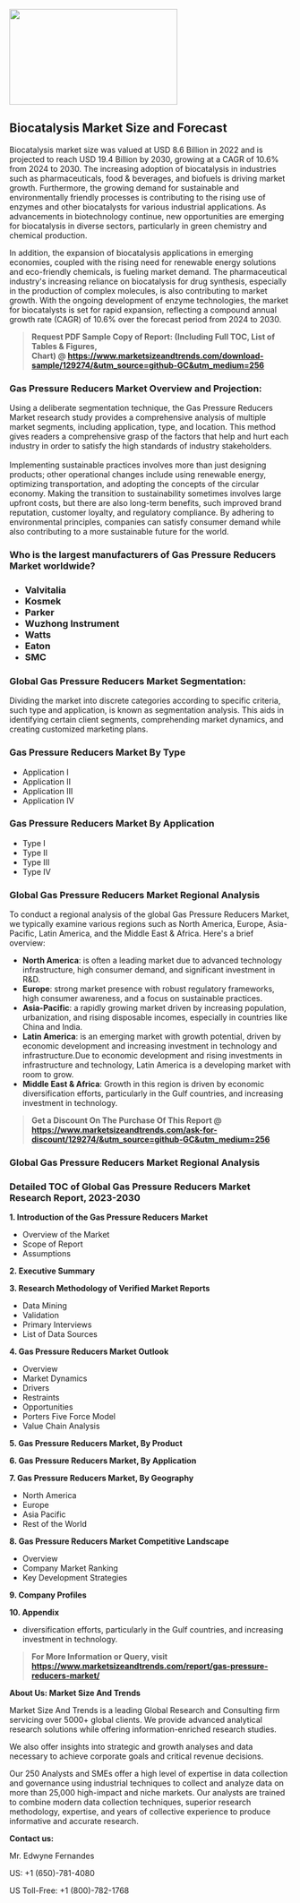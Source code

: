 <p><img class="alignnone size-medium wp-image-20088" src="https://ffe5etoiles.com/wp-content/uploads/2024/12/MST1-300x171.png" alt="" width="300" height="171" /></p><h2>Biocatalysis Market Size and Forecast</h2><p>Biocatalysis market size was valued at USD 8.6 Billion in 2022 and is projected to reach USD 19.4 Billion by 2030, growing at a CAGR of 10.6% from 2024 to 2030. The increasing adoption of biocatalysis in industries such as pharmaceuticals, food & beverages, and biofuels is driving market growth. Furthermore, the growing demand for sustainable and environmentally friendly processes is contributing to the rising use of enzymes and other biocatalysts for various industrial applications. As advancements in biotechnology continue, new opportunities are emerging for biocatalysis in diverse sectors, particularly in green chemistry and chemical production.</p><p>In addition, the expansion of biocatalysis applications in emerging economies, coupled with the rising need for renewable energy solutions and eco-friendly chemicals, is fueling market demand. The pharmaceutical industry's increasing reliance on biocatalysis for drug synthesis, especially in the production of complex molecules, is also contributing to market growth. With the ongoing development of enzyme technologies, the market for biocatalysts is set for rapid expansion, reflecting a compound annual growth rate (CAGR) of 10.6% over the forecast period from 2024 to 2030.</p></p><blockquote id="" class=""><strong>Request PDF Sample Copy of Report: (Including Full TOC, List of Tables &amp; Figures, Chart)&nbsp;@&nbsp;<strong><a href="https://www.marketsizeandtrends.com/download-sample/129274/&utm_source=github-GC&utm_medium=256" target="_blank">https://www.marketsizeandtrends.com/download-sample/129274/&utm_source=github-GC&utm_medium=256</a></strong></strong></blockquote><h3 id="" class="">Gas Pressure Reducers Market&nbsp;Overview and Projection:</h3><p id="" class="">Using a deliberate segmentation technique, the Gas Pressure Reducers Market research study provides a comprehensive analysis of multiple market segments, including application, type, and location. This method gives readers a comprehensive grasp of the factors that help and hurt each industry in order to satisfy the high standards of industry stakeholders. <br /> <br />Implementing sustainable practices involves more than just designing products; other operational changes include using renewable energy, optimizing transportation, and adopting the concepts of the circular economy. Making the transition to sustainability sometimes involves large upfront costs, but there are also long-term benefits, such improved brand reputation, customer loyalty, and regulatory compliance. By adhering to environmental principles, companies can satisfy consumer demand while also contributing to a more sustainable future for the world.</p><h3 id="" class="">Who is the largest manufacturers of&nbsp;Gas Pressure Reducers Market worldwide?</h3><h3 class=""><p><ul><li>Valvitalia </li><li> Kosmek </li><li> Parker </li><li> Wuzhong Instrument </li><li> Watts </li><li> Eaton </li><li> SMC</li></ul></p></h3><h3 id="" class="">Global&nbsp;Gas Pressure Reducers Market Segmentation:</h3><p id="" class="">Dividing the market into discrete categories according to specific criteria, such type and application, is known as segmentation analysis. This aids in identifying certain client segments, comprehending market dynamics, and creating customized marketing plans.</p><h3 id="" class="">Gas Pressure Reducers Market&nbsp;By Type</h3><p><p><ul><li>Application I </li><li> Application II </li><li> Application III </li><li> Application IV</p></li></ul></p></p><h3 id="" class="">Gas Pressure Reducers Market&nbsp;By Application</h3><p class=""><p><ul><li>Type I </li><li> Type II </li><li> Type III </li><li> Type IV</li></ul></p></p><h3 id="" class="">Global Gas Pressure Reducers Market Regional Analysis</h3><p id="" class="">To conduct a regional analysis of the global Gas Pressure Reducers Market, we typically examine various regions such as North America, Europe, Asia-Pacific, Latin America, and the Middle East &amp; Africa. Here's a brief overview:</p><ul><li><strong>North America</strong>: is often a leading market due to advanced technology infrastructure, high consumer demand, and significant investment in R&amp;D.</li><li><strong>Europe</strong>: strong market presence with robust regulatory frameworks, high consumer awareness, and a focus on sustainable practices.</li><li><strong>Asia-Pacific</strong>: a rapidly growing market driven by increasing population, urbanization, and rising disposable incomes, especially in countries like China and India.</li><li><strong>Latin America</strong>: is an emerging market with growth potential, driven by economic development and increasing investment in technology and infrastructure.Due to economic development and rising investments in infrastructure and technology, Latin America is a developing market with room to grow.</li><li><strong>Middle East &amp; Africa</strong>: Growth in this region is driven by economic diversification efforts, particularly in the Gulf countries, and increasing investment in technology.</li></ul><blockquote id="" class=""><strong>Get a Discount On The Purchase Of This Report @ <strong><a href="https://www.marketsizeandtrends.com/ask-for-discount/129274/&utm_source=github-GC&utm_medium=256" target="_blank">https://www.marketsizeandtrends.com/ask-for-discount/129274/&utm_source=github-GC&utm_medium=256</a></strong></strong></blockquote><h3 id="" class="">Global Gas Pressure Reducers Market Regional Analysis</h3><h3 id="" class="">Detailed TOC of Global Gas Pressure Reducers Market Research Report, 2023-2030</h3><p id="" class=""><strong>1. Introduction of the Gas Pressure Reducers Market</strong></p><ul><li>Overview of the Market</li><li>Scope of Report</li><li>Assumptions</li></ul><p id="" class=""><strong>2. Executive Summary</strong></p><p id="" class=""><strong>3. Research Methodology of Verified Market Reports</strong></p><ul><li>Data Mining</li><li>Validation</li><li>Primary Interviews</li><li>List of Data Sources</li></ul><p id="" class=""><strong>4. Gas Pressure Reducers Market Outlook</strong></p><ul><li>Overview</li><li>Market Dynamics</li><li>Drivers</li><li>Restraints</li><li>Opportunities</li><li>Porters Five Force Model</li><li>Value Chain Analysis</li></ul><p id="" class=""><strong>5. Gas Pressure Reducers Market, By Product</strong></p><p id="" class=""><strong>6. Gas Pressure Reducers Market, By Application</strong></p><p id="" class=""><strong>7. Gas Pressure Reducers Market, By Geography</strong></p><ul><li>North America</li><li>Europe</li><li>Asia Pacific</li><li>Rest of the World</li></ul><p id="" class=""><strong>8. Gas Pressure Reducers Market Competitive Landscape</strong></p><ul><li>Overview</li><li>Company Market Ranking</li><li>Key Development Strategies</li></ul><p id="" class=""><strong>9. Company Profiles</strong></p><p id="" class=""><strong>10. Appendix</strong></p><ul><li>diversification efforts, particularly in the Gulf countries, and increasing investment in technology.</li></ul><blockquote id="" class=""><strong>For More Information or Query, visit <strong><strong><a href="https://www.marketsizeandtrends.com/report/gas-pressure-reducers-market/" target="_blank">https://www.marketsizeandtrends.com/report/gas-pressure-reducers-market/</a></strong></strong></strong></blockquote><p id="" class=""><strong>About Us: Market Size And Trends</strong></p><p id="" class="">Market Size And Trends is a leading Global Research and Consulting firm servicing over 5000+ global clients. We provide advanced analytical research solutions while offering information-enriched research studies.</p><p id="" class="">We also offer insights into strategic and growth analyses and data necessary to achieve corporate goals and critical revenue decisions.</p><p id="" class="">Our 250 Analysts and SMEs offer a high level of expertise in data collection and governance using industrial techniques to collect and analyze data on more than 25,000 high-impact and niche markets. Our analysts are trained to combine modern data collection techniques, superior research methodology, expertise, and years of collective experience to produce informative and accurate research.</p><p id="" class=""><strong>Contact us:</strong></p><p id="" class="">Mr. Edwyne Fernandes</p><p id="" class="">US: +1 (650)-781-4080</p><p id="" class="">US Toll-Free: +1 (800)-782-1768</p>

